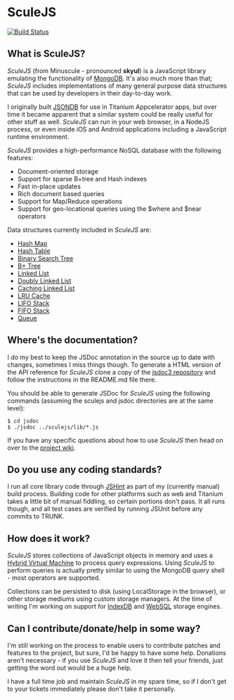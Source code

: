 # SculeJS

[![Build Status](https://travis-ci.org/dan-eyles/sculejs.png?branch=master)](https://travis-ci.org/dan-eyles/sculejs)

## What is SculeJS?

*SculeJS* (from Minuscule - pronounced **skyul**) is a JavaScript library emulating the functionality of [MongoDB](http://www.mongodb.org/). It's also
much more than that; *SculeJS* includes implementations of many general purpose data structures that can be used by developers in their day-to-day work.

I originally built [JSONDB](https://github.com/irlgaming/jsondb-public "JSONDB") for use in Titanium Appcelerator apps, but over time
it became apparent that a similar system could be really useful for other stuff as well. *SculeJS* can run in your web browser, in a NodeJS 
process, or even inside iOS and Android applications including a JavaScript runtime environment.

*SculeJS* provides a high-performance NoSQL database with the following features:

* Document-oriented storage
* Support for sparse B+tree and Hash indexes
* Fast in-place updates
* Rich document based queries
* Support for Map/Reduce operations
* Support for geo-locational queries using the $where and $near operators

Data structures currently included in *SculeJS* are:

* [Hash Map](http://en.wikipedia.org/wiki/Hash_Table  "Hash Map")
* [Hash Table](http://en.wikipedia.org/wiki/Hash_Table "Hash Table")
* [Binary Search Tree](http://en.wikipedia.org/wiki/Binary_Search_Tree "Binary Search Tree")
* [B+ Tree](http://en.wikipedia.org/wiki/B%2B_tree "B+ Tree")
* [Linked List](http://en.wikipedia.org/wiki/Linked_List "Linked List")
* [Doubly Linked List](http://en.wikipedia.org/wiki/Linked_List#Doubly_linked_list "Doubly Linked List")
* [Caching Linked List](http://en.wikipedia.org/wiki/Linked_List "Caching Linked List")
* [LRU Cache](http://en.wikipedia.org/wiki/LRU_cache#Least_Recently_Used "LRU Cache")
* [LIFO Stack](http://bit.ly/v0kKey "LIFO Stack")
* [FIFO Stack](http://bit.ly/v0kKey "FIFO Stack")
* [Queue](http://bit.ly/v0kKey "Queue")

## Where's the documentation?

I do my best to keep the JSDoc annotation in the source up to date with changes, sometimes I miss things though. To generate a HTML version of the API reference for _SculeJS_
clone a copy of the [jsdoc3 repository](https://github.com/jsdoc3/jsdoc) and follow the instructions in the README.md file there.

You should be able to generate JSDoc for _SculeJS_ using the following commands (assuming the sculejs and jsdoc directories are at the same level):

    $ cd jsdoc
    $ ./jsdoc ../sculejs/lib/*.js

If you have any specific questions about how to use _SculeJS_ then head on over to the [project wiki](https://github.com/dan-eyles/sculejs/wiki).

## Do you use any coding standards?

I run all core library code through [JSHint](http://jshint.com/) as part of my (currently manual) build process. Building code for other platforms such as web and Titanium
takes a little bit of manual fiddling, so certain portions don't pass. It all runs though, and all test cases are verified by running JSUnit before any commits to TRUNK.

## How does it work?

*SculeJS* stores collections of JavaScript objects in memory and uses a [Hybrid Virtual Machine](http://en.wikipedia.org/wiki/Virtual_machine "Virtual Machine") to process query expressions.
Using *SculeJS* to perform queries is actually pretty similar to using the MongoDB query shell - most operators are supported.

Collections can be persisted to disk (using LocalStorage in the browser), or other storage mediums using custom storage managers. At the time of writing I'm working on
support for [IndexDB](http://www.w3.org/TR/IndexedDB/ "IndexDB") and [WebSQL](http://en.wikipedia.org/wiki/Web_SQL_Database "WebSQL") storage engines.

## Can I contribute/donate/help in some way?

I'm still working on the process to enable users to contribute patches and features to the project, but sure, I'd be happy to have some
help. Donations aren't necessary - if you use *SculeJS* and love it then tell your friends, just getting the word out would be a huge help.

I have a full time job and maintain *SculeJS* in my spare time, so if I don't get to your tickets immediately please don't take it personally.